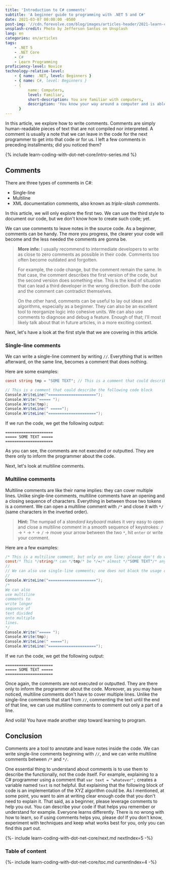 ```yaml
---
title: 'Introduction to C# comments'
subtitle: 'A beginner guide to programming with .NET 5 and C#'
date: 2021-03-07 00:00:00 -0500
post-img: '//cdn.forevolve.com/blog/images/articles-header/2021-learn-coding-with-dot-net-core.png'
unsplash-credit: Photo by Jefferson Santos on Unsplash
lang: en
categories: en/articles
tags:
    - .NET 5
    - .NET Core
    - C#
    - Learn Programming
proficiency-level: Novice
technology-relative-level:
    - { name: .NET, level: Beginners }
    - { name: C#, level: Beginners }
    - {
          name: Computers,
          level: Familiar,
          short-description: You are familiar with computers,
          description: 'You know your way around a computer and is able to install a software, configure your OS, open a terminal, and perform other similar simple tasks.',
      }
---
```


In this article, we explore how to write comments.
Comments are simply human-readable pieces of text that are not compiled nor interpreted.
A comment is usually a note that we can leave in the code for the next programmer to get into that code or for us.
I left a few comments in preceding installments; did you noticed them?

{% include learn-coding-with-dot-net-core/intro-series.md %}<!--more-->

## Comments

There are three types of comments in C#:

-   Single-line
-   Multiline
-   XML documentation comments, also known as _triple-slash comments_.

In this article, we will only explore the first two.
We can use the third style to document our code, but we don't know how to create such code; yet.

We can use comments to leave notes in the source code.
As a beginner, comments can be handy.
The more you progress, the clearer your code will become and the less needed the comments are gonna be.

> **More info:** I usually recommend to intermediate developers to write as close to zero comments as possible in their code.
> Comments too often become outdated and forgotten.
>
> For example, the code change, but the comment remain the same.
> In that case, the comment describes the first version of the code, but the second version does something else.
> This is the kind of situation that can lead a third developer in the wrong direction.
> Both the code and the comment can contradict themselves.
>
> On the other hand, comments can be useful to lay out ideas and algorithms, especially as a beginner.
> They can also be an excellent tool to reorganize logic into cohesive units.
> We can also use comments to diagnose and debug a feature.
> Enough of that; I'll most likely talk about that in future articles, in a more exciting context.

Next, let's have a look at the first style that we are covering in this article.

### Single-line comments

We can write a single-line comment by writing `//`.
Everything that is written afterward, on the same line, becomes a comment that does nothing.

Here are some examples:

```csharp
const string tmp = "SOME TEXT"; // This is a comment that could describe this statement

// This is a comment that could describe the following code block
Console.WriteLine("=====================");
Console.Write("===== ");
Console.Write(tmp);
Console.WriteLine(" =====");
Console.WriteLine("=====================");
```

If we run the code, we get the following output:

```plaintext
=====================
===== SOME TEXT =====
=====================
```

As you can see, the comments are not executed or outputted. They are there only to inform the programmer about the code.

Next, let's look at multiline comments.

### Multiline comments

Multiline comments are like their name implies: they can cover multiple lines.
Unlike single-line comments, multiline comments have an opening and a closing sequence of characters.
Everything in between those two tokens is a comment.
We can open a multiline comment with `/*` and close it with `*/` (same characters in the inverted order).

> **Hint:** The numpad of a _standard keyboard_ makes it very easy to open and close a multiline comment in a smooth sequence of keystrokes: `/` -> `*` -> `*` -> `/` -> move your arrow between the two `*`, hit `enter` or write your comment.

Here are a few examples:

```csharp
/* This is a multiline comment, but only on one line; please don't do what I did with the following line in your code, it is just an example. */
const/* This */string/* can */tmp/* be */=/* almost */"SOME TEXT"/* anywhere, */;/* as long as you don't break any token */
//
// We can also use single-line comments; one does not block the usage of the other.
//
Console.WriteLine("=====================");
/*
We can also
use multiline
comments to
write longer
sequence of
text divided
onto multiple
lines.
*/
Console.Write("===== ");
Console.Write(tmp);
Console.WriteLine(" =====");
Console.WriteLine("=====================");
```

If we run the code, we get the following output:

```plaintext
=====================
===== SOME TEXT =====
=====================
```

Once again, the comments are not executed or outputted. They are there only to inform the programmer about the code.
Moreover, as you may have noticed, multiline comments don't have to cover multiple lines.
Unlike the single-line comments that start from `//`, commenting the text until the end of that line, we can use multiline comments to comment out only a part of a line.

And voilà! You have made another step toward learning to program.

## Conclusion

Comments are a tool to annotate and leave notes inside the code.
We can write single-line comments beginning with `//`, and we can write multiline comments between `/*` and `*/`.

One essential thing to understand about comments is to use them to describe the functionally, not the code itself.
For example, explaining to a C# programmer using a comment that `var text = "whatever";` creates a variable named `text` is not helpful.
But explaining that the following block of code is an implementation of the XYZ algorithm could be.
As I mentioned, at some point, you want to aim at writing clear enough code that you don't need to explain it.
That said, as a beginner, please leverage comments to help you out.
You can describe your code if that helps you remember or understand for example.
Everyone learns differently.
There is no wrong with how to learn, so if using comments helps you, please do!
If you don't know, experiment with techniques and keep what works best for you, only you can find this part out.

{%- include learn-coding-with-dot-net-core/next.md nextIndex=5 -%}

### Table of content

{%- include learn-coding-with-dot-net-core/toc.md currentIndex=4 -%}
